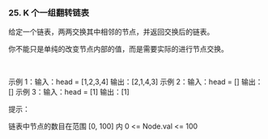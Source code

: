 ### 25. K 个一组翻转链表

给定一个链表，两两交换其中相邻的节点，并返回交换后的链表。

你不能只是单纯的改变节点内部的值，而是需要实际的进行节点交换。

 

示例 1：输入：head = [1,2,3,4]
输出：[2,1,4,3]
示例 2：输入：head = []
输出：[]
示例 3：输入：head = [1]
输出：[1]

提示：

链表中节点的数目在范围 [0, 100] 内
0 <= Node.val <= 100